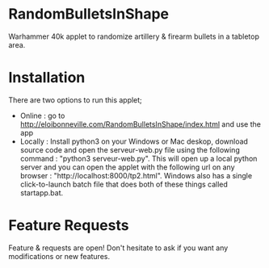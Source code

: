 # RandomBulletsInShape
Warhammer 40k applet to randomize artillery &amp; firearm bullets in a tabletop area.


# Installation
There are two options to run this applet;
- Online : go to http://eloibonneville.com/RandomBulletsInShape/index.html and use the app
- Locally : Install python3 on your Windows or Mac deskop, download source code and open the serveur-web.py file using the following command : "python3 serveur-web.py". This will open up a local python server and you can open the applet with the following url on any browser : "http://localhost:8000/tp2.html". Windows also has a single click-to-launch batch file that does both of these things called startapp.bat.

# Feature Requests
Feature &amp; requests are open! Don't hesitate to ask if you want any modifications or new features.
